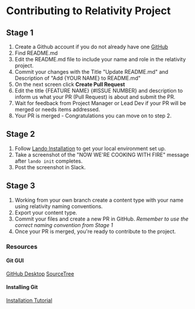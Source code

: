 # Contributing to Relativity Project

## Stage 1
1. Create a Github account if you do not already have one [GitHub](https://github.com/join)
2. Find README.md
3. Edit the README.md file to include your name and role in the relativity project. 
4. Commit your changes with the Title "Update README.md" and Description of "Add {YOUR NAME} to README.md"
5. On the next screen click **Create Pull Request**
6. Edit the title {FEATURE NAME} {#ISSUE NUMBER} and description to inform us what your PR (Pull Request) is about and submit the PR.
7. Wait for feedback from Project Manager or Lead Dev if your PR will be merged or needs items addressed. 
8. Your PR is merged - Congratulations you can move on to step 2.

## Stage 2
1. Follow [Lando Installation](https://www.youtube.com/watch?v=46lFbcVkNUQ) to get your local environment set up.
2. Take a screenshot of the "NOW WE'RE COOKING WITH FIRE" message after `lando init` completes.
3. Post the screenshot in Slack.

## Stage 3
1. Working from your own branch create a content type with your name using relativity naming conventions.
2. Export your content type.
3. Commit your files and create a new PR in GitHub. _Remember to use the correct naming convention from Stage 1_
4. Once your PR is merged, you're ready to contribute to the project.

### Resources

#### Git GUI
[GitHub Desktop](https://desktop.github.com/) 
[SourceTree](https://www.sourcetreeapp.com/)

#### Installing Git
[Installation Tutorial](https://www.atlassian.com/git/tutorials/install-git)

